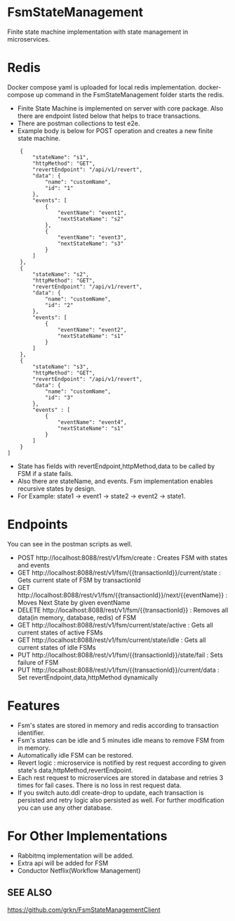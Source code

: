 # FsmStateManagement
Finite state machine implementation with state management in microservices.

# Redis
Docker compose yaml is uploaded for local redis implementation.
docker-compose up command in the FsmStateManagement folder starts the redis.

- Finite State Machine is implemented on server with core package. Also there are endpoint listed below that helps to trace transactions.
- There are postman collections to test e2e.
- Example body is below for POST operation and creates a new finite state machine.


```[
    {
        "stateName": "s1",
        "httpMethod": "GET",
        "revertEndpoint": "/api/v1/revert",
        "data": {
            "name": "customName",
            "id": "1"
        },
        "events": [
            {
                "eventName": "event1",
                "nextStateName": "s2"
            },
            {
            	"eventName": "event3",
            	"nextStateName": "s3"
            }
        ]
    },
    {
        "stateName": "s2",
        "httpMethod": "GET",
        "revertEndpoint": "/api/v1/revert",
        "data": {
            "name": "customName",
            "id": "2"
        },
        "events": [
        	{
                "eventName": "event2",
                "nextStateName": "s1"
            }	
        ]
    },
    {
        "stateName": "s3",
        "httpMethod": "GET",
        "revertEndpoint": "/api/v1/revert",
        "data": {
            "name": "customName",
            "id": "3"
        },
        "events" : [
            {
            	"eventName": "event4",
            	"nextStateName": "s1"
            }
        ]
    }
]
```
- State has fields with revertEndpoint,httpMethod,data to be called by FSM if a state fails.
- Also there are stateName, and events. Fsm implementation enables recursive states by design.
- For Example: state1 -> event1 -> state2 -> event2 -> state1. 

# Endpoints
You can see in the postman scripts as well.
- POST http://localhost:8088/rest/v1/fsm/create  : Creates FSM with states and events
- GET http://localhost:8088/rest/v1/fsm/{{transactionId}}/current/state  : Gets current state of FSM by transactionId
- GET http://localhost:8088/rest/v1/fsm/{{transactionId}}/next/{{eventName}}  : Moves Next State by given eventName
- DELETE http://localhost:8088/rest/v1/fsm/{{transactionId}}  : Removes all data(in memory, database, redis) of FSM
- GET http://localhost:8088/rest/v1/fsm/current/state/active  : Gets all current states of active FSMs
- GET http://localhost:8088/rest/v1/fsm/current/state/idle  : Gets all current states of idle FSMs
- PUT http://localhost:8088/rest/v1/fsm/{{transactionId}}/state/fail  : Sets failure of FSM
- PUT http://localhost:8088/rest/v1/fsm/{{transactionId}}/current/data : Set revertEndpoint,data,httpMethod dynamically

# Features
- Fsm's states are stored in memory and redis according to transaction identifier.
- Fsm's states can be idle and 5 minutes idle means to remove FSM from in memory.
- Automatically idle FSM can be restored.
- Revert logic : microservice is notified by rest request according to given state's data,httpMethod,revertEndpoint.
- Each rest request to microservices are stored in database and retries 3 times for fail cases. There is no loss in rest request data.
- If you switch auto.ddl create-drop to update, each transaction is persisted and retry logic also persisted as well. For further modification you can use any other database.

# For Other Implementations
- Rabbitmq implementation will be added.
- Extra api will be added for FSM
- Conductor Netflix(Workflow Management)

## SEE ALSO
https://github.com/grkn/FsmStateManagementClient

